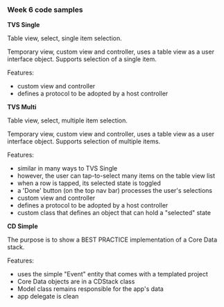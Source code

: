 ### Week 6 code samples

**TVS Single**

Table view, select, single item selection.

Temporary view, custom view and controller, uses a table view as a user interface object. Supports selection of a single item.

Features:
- custom view and controller
- defines a protocol to be adopted by a host controller

**TVS Multi**

Table view, select, multiple item selection.

Temporary view, custom view and controller, uses a table view as a user interface object. Supports selection of multiple items.

Features:
- similar in many ways to TVS Single
- however, the user can tap-to-select many items on the table view list
- when a row is tapped, its selected state is toggled 
- a 'Done' button (on the top nav bar) processes the user's selections
- custom view and controller
- defines a protocol to be adopted by a host controller
- custom class that defines an object that can hold a "selected" state

**CD Simple**

The purpose is to show a BEST PRACTICE implementation of a Core Data stack.

Features:
- uses the simple "Event" entity that comes with a templated project
- Core Data objects are in a CDStack class
- Model class remains responsible for the app's data
- app delegate is clean
